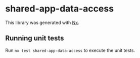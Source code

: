 # shared-app-data-access

This library was generated with [Nx](https://nx.dev).

## Running unit tests

Run `nx test shared-app-data-access` to execute the unit tests.
